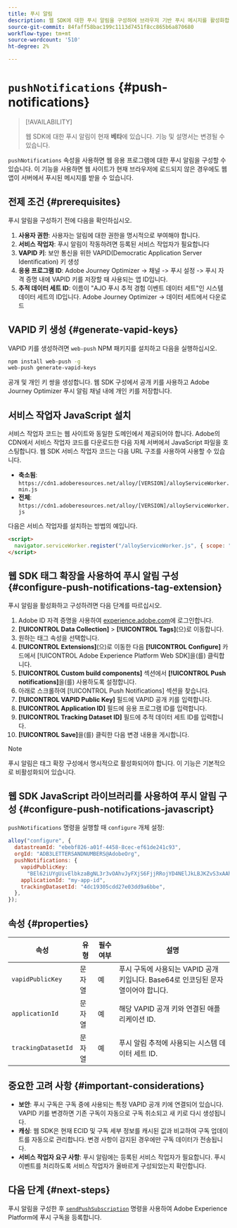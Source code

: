 ```yaml
---
title: 푸시 알림
description: 웹 SDK에 대한 푸시 알림을 구성하여 브라우저 기반 푸시 메시지를 활성화합니다.
source-git-commit: 84faff58bac199c1113d7451f8cc865b6a870680
workflow-type: tm+mt
source-wordcount: '510'
ht-degree: 2%

---
```



# `pushNotifications` {#push-notifications}

>[!AVAILABILITY]
>
> 웹 SDK에 대한 푸시 알림이 현재 **베타**&#x200B;에 있습니다. 기능 및 설명서는 변경될 수 있습니다.

`pushNotifications` 속성을 사용하면 웹 응용 프로그램에 대한 푸시 알림을 구성할 수 있습니다. 이 기능을 사용하면 웹 사이트가 현재 브라우저에 로드되지 않은 경우에도 웹 앱이 서버에서 푸시된 메시지를 받을 수 있습니다.

## 전제 조건 {#prerequisites}

푸시 알림을 구성하기 전에 다음을 확인하십시오.

1. **사용자 권한**: 사용자는 알림에 대한 권한을 명시적으로 부여해야 합니다.
2. **서비스 작업자**: 푸시 알림이 작동하려면 등록된 서비스 작업자가 필요합니다
3. **VAPID 키**: 보안 통신을 위한 VAPID(Democratic Application Server Identification) 키 생성
4. **응용 프로그램 ID**: Adobe Journey Optimizer -> 채널 -> 푸시 설정 -> 푸시 자격 증명 내에 VAPID 키를 저장할 때 사용되는 앱 ID입니다.
5. **추적 데이터 세트 ID**: 이름이 &quot;AJO 푸시 추적 경험 이벤트 데이터 세트&quot;인 시스템 데이터 세트의 ID입니다. Adobe Journey Optimizer -> 데이터 세트에서 다운로드

## VAPID 키 생성 {#generate-vapid-keys}

VAPID 키를 생성하려면 `web-push` NPM 패키지를 설치하고 다음을 실행하십시오.

```bash
npm install web-push -g
web-push generate-vapid-keys
```

공개 및 개인 키 쌍을 생성합니다. 웹 SDK 구성에서 공개 키를 사용하고 Adobe Journey Optimizer 푸시 알림 채널 내에 개인 키를 저장합니다.

## 서비스 작업자 JavaScript 설치

서비스 작업자 코드는 웹 사이트와 동일한 도메인에서 제공되어야 합니다. Adobe의 CDN에서 서비스 작업자 코드를 다운로드한 다음 자체 서버에서 JavaScript 파일을 호스팅합니다. 웹 SDK 서비스 작업자 코드는 다음 URL 구조를 사용하여 사용할 수 있습니다.

- **축소됨**: `https://cdn1.adoberesources.net/alloy/[VERSION]/alloyServiceWorker.min.js`
- **전체**: `https://cdn1.adoberesources.net/alloy/[VERSION]/alloyServiceWorker.js`

다음은 서비스 작업자를 설치하는 방법의 예입니다.

```html
<script>
  navigator.serviceWorker.register("/alloyServiceWorker.js", { scope: "/" });
</script>
```

## 웹 SDK 태그 확장을 사용하여 푸시 알림 구성 {#configure-push-notifications-tag-extension}

푸시 알림을 활성화하고 구성하려면 다음 단계를 따르십시오.

1. Adobe ID 자격 증명을 사용하여 [experience.adobe.com](https://experience.adobe.com)에 로그인합니다.
1. **[!UICONTROL Data Collection]** > **[!UICONTROL Tags]**(으)로 이동합니다.
1. 원하는 태그 속성을 선택합니다.
1. **[!UICONTROL Extensions]**(으)로 이동한 다음 **[!UICONTROL Configure]** 카드에서 [!UICONTROL Adobe Experience Platform Web SDK]을(를) 클릭합니다.
1. **[!UICONTROL Custom build components]** 섹션에서 **[!UICONTROL Push notifications]**&#x200B;을(를) 사용하도록 설정합니다.
1. 아래로 스크롤하여 [!UICONTROL Push Notifications] 섹션을 찾습니다.
1. **[!UICONTROL VAPID Public Key]** 필드에 VAPID 공개 키를 입력합니다.
1. **[!UICONTROL Application ID]** 필드에 응용 프로그램 ID를 입력합니다.
1. **[!UICONTROL Tracking Dataset ID]** 필드에 추적 데이터 세트 ID를 입력합니다.
1. **[!UICONTROL Save]**&#x200B;을(를) 클릭한 다음 변경 내용을 게시합니다.

>[!NOTE]
>
> 푸시 알림은 태그 확장 구성에서 명시적으로 활성화되어야 합니다. 이 기능은 기본적으로 비활성화되어 있습니다.

## 웹 SDK JavaScript 라이브러리를 사용하여 푸시 알림 구성 {#configure-push-notifications-javascript}

`pushNotifications` 명령을 실행할 때 `configure` 개체 설정:

```js
alloy("configure", {
  datastreamId: "ebebf826-a01f-4458-8cec-ef61de241c93",
  orgId: "ADB3LETTERSANDNUMBERS@AdobeOrg",
  pushNotifications: {
    vapidPublicKey:
      "BEl62iUYgUivElbkzaBgNL3r3vOAhvJyFXjS6FjjRRojYD4NElJkLBJKZvS3xAAh4_gE3WnMaZNu_KGP4jAQlJz",
    applicationId: "my-app-id",
    trackingDatasetId: "4dc19305cdd27e03dd9a6bbe",
  },
});
```

## 속성 {#properties}

| 속성 | 유형 | 필수 여부 | 설명 |
|---------|----|---------|-----------|
| `vapidPublicKey` | 문자열 | 예 | 푸시 구독에 사용되는 VAPID 공개 키입니다. Base64로 인코딩된 문자열이어야 합니다. |
| `applicationId` | 문자열 | 예 | 해당 VAPID 공개 키와 연결된 애플리케이션 ID. |
| `trackingDatasetId` | 문자열 | 예 | 푸시 알림 추적에 사용되는 시스템 데이터 세트 ID. |

## 중요한 고려 사항 {#important-considerations}

- **보안**: 푸시 구독은 구독 중에 사용되는 특정 VAPID 공개 키에 연결되어 있습니다. VAPID 키를 변경하면 기존 구독이 자동으로 구독 취소되고 새 키로 다시 생성됩니다.
- **캐싱**: 웹 SDK은 현재 ECID 및 구독 세부 정보를 캐시된 값과 비교하여 구독 업데이트를 자동으로 관리합니다. 변경 사항이 감지된 경우에만 구독 데이터가 전송됩니다.
- **서비스 작업자 요구 사항**: 푸시 알림에는 등록된 서비스 작업자가 필요합니다. 푸시 이벤트를 처리하도록 서비스 작업자가 올바르게 구성되었는지 확인합니다.

## 다음 단계 {#next-steps}

푸시 알림을 구성한 후 [`sendPushSubscription`](../sendpushsubscription.md) 명령을 사용하여 Adobe Experience Platform에 푸시 구독을 등록합니다.
